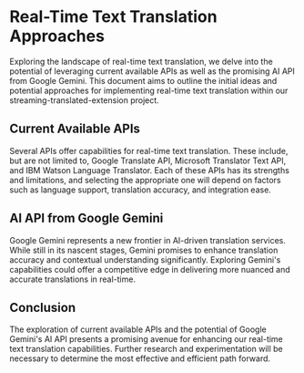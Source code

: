 # Real-Time Text Translation Approaches

Exploring the landscape of real-time text translation, we delve into the potential of leveraging current available APIs as well as the promising AI API from Google Gemini. This document aims to outline the initial ideas and potential approaches for implementing real-time text translation within our streaming-translated-extension project.

## Current Available APIs

Several APIs offer capabilities for real-time text translation. These include, but are not limited to, Google Translate API, Microsoft Translator Text API, and IBM Watson Language Translator. Each of these APIs has its strengths and limitations, and selecting the appropriate one will depend on factors such as language support, translation accuracy, and integration ease.

## AI API from Google Gemini

Google Gemini represents a new frontier in AI-driven translation services. While still in its nascent stages, Gemini promises to enhance translation accuracy and contextual understanding significantly. Exploring Gemini's capabilities could offer a competitive edge in delivering more nuanced and accurate translations in real-time.

## Conclusion

The exploration of current available APIs and the potential of Google Gemini's AI API presents a promising avenue for enhancing our real-time text translation capabilities. Further research and experimentation will be necessary to determine the most effective and efficient path forward.
